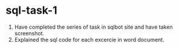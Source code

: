 # sql-task-1

1. Have completed the series of task in sqlbot site and have taken screenshot.
2. Explained the sql code for each excercie in word document.
